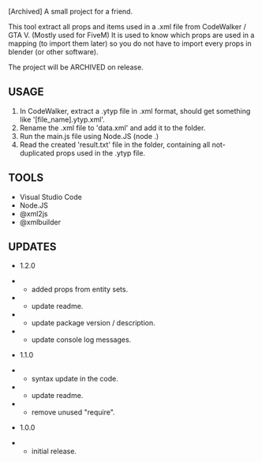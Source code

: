 [Archived] A small project for a friend. 

This tool extract all props and items used in a .xml file from CodeWalker / GTA V. (Mostly used for FiveM)
It is used to know which props are used in a mapping (to import them later) so you do not have to import every props in blender (or other software).

The project will be ARCHIVED on release.

## USAGE

1. In CodeWalker, extract a .ytyp file in .xml format, should get something like '[file_name].ytyp.xml'. 
2. Rename the .xml file to 'data.xml' and add it to the folder.
3. Run the main.js file using Node.JS (node .)
4. Read the created 'result.txt' file in the folder, containing all not-duplicated props used in the .ytyp file.

## TOOLS

- Visual Studio Code
- Node.JS
- @xml2js
- @xmlbuilder

## UPDATES

- 1.2.0
- - added props from entity sets.
- - update readme.
- - update package version / description.
- - update console log messages.

- 1.1.0
- - syntax update in the code.
- - update readme.
- - remove unused "require".

- 1.0.0
- - initial release.
